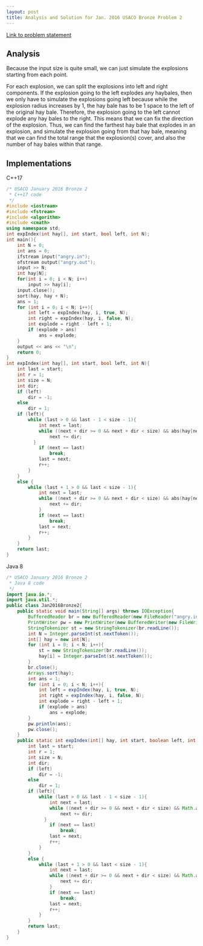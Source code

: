 ```yaml
---
layout: post
title: Analysis and Solution for Jan. 2016 USACO Bronze Problem 2 
---
```

[Link to problem statement](http://usaco.org/index.php?page=viewproblem2&cpid=592 "Jan. 2016 USACO, Problem 2 of Bronze")

## Analysis

Because the input size is quite small, we can just simulate the explosions starting from each point.

For each explosion, we can split the explosions into left and right components.  If the explosion going to the left explodes any haybales, then we only have to simulate the explosions going left because while the explosion radius increases by 1, the hay bale has to be 1 space to the left of the original hay bale.  Therefore, the explosion going to the left cannot explode any hay bales to the right.  This means that we can fix the direction of the explosion.  Thus, we can find the farthest hay bale that explodes in an explosion, and simulate the explosion going from that hay bale, meaning that we can find the total range that the explosion(s) cover, and also the number of hay bales within that range.

## Implementations

C++17

```c++
/* USACO January 2016 Bronze 2
 * C++17 code
 */
#include <iostream>
#include <fstream>
#include <algorithm>
#include <cmath>
using namespace std;
int expIndex(int hay[], int start, bool left, int N);
int main(){
    int N = 0;
    int ans = 0;
    ifstream input("angry.in");
    ofstream output("angry.out");
    input >> N;
    int hay[N];
    for(int i = 0; i < N; i++)
        input >> hay[i];
    input.close();
    sort(hay, hay + N);
    ans = 1;
    for (int i = 0; i < N; i++){
        int left = expIndex(hay, i, true, N);
        int right = expIndex(hay, i, false, N);
        int explode = right - left + 1;
        if (explode > ans)
            ans = explode;
    }
    output << ans << "\n";
    return 0;
}
int expIndex(int hay[], int start, bool left, int N){
    int last = start;
    int r = 1;
    int size = N;
    int dir;
    if (left)
        dir = -1;
    else
        dir = 1;
    if (left){
        while (last > 0 && last - 1 < size - 1){
            int next = last;
            while ((next + dir >= 0 && next + dir < size) && abs(hay[next + dir] - hay[last]) <= r){
                next += dir;
          }
            if (next == last)
                break;
            last = next;
            r++;
        }
    }
    else {
        while (last + 1 > 0 && last < size - 1){
            int next = last;
            while ((next + dir >= 0 && next + dir < size) && abs(hay[next + dir] - hay[last]) <= r){
                next += dir;
            }
            if (next == last)
                break;
            last = next;
            r++;
        }
    }
    return last;
}
```

Java 8

```java
/* USACO January 2016 Bronze 2
 * Java 8 code
 */
import java.io.*;
import java.util.*;
public class Jan2016Bronze2{
    public static void main(String[] args) throws IOException{
        BufferedReader br = new BufferedReader(new FileReader("angry.in"));
        PrintWriter pw = new PrintWriter(new BufferedWriter(new FileWriter("angry.out")));
        StringTokenizer st = new StringTokenizer(br.readLine());
        int N = Integer.parseInt(st.nextToken());
        int[] hay = new int[N];
        for (int i = 0; i < N; i++){
            st = new StringTokenizer(br.readLine());
            hay[i] = Integer.parseInt(st.nextToken());
        }
        br.close();
        Arrays.sort(hay);
        int ans = 1;
        for (int i = 0; i < N; i++){
            int left = expIndex(hay, i, true, N);
            int right = expIndex(hay, i, false, N);
            int explode = right - left + 1;
            if (explode > ans)
                ans = explode;
        }
        pw.println(ans);
        pw.close();
    }
    public static int expIndex(int[] hay, int start, boolean left, int N){
        int last = start;
        int r = 1;
        int size = N;
        int dir;
        if (left)
            dir = -1;
        else
            dir = 1;
        if (left){
            while (last > 0 && last - 1 < size - 1){
                int next = last;
                while ((next + dir >= 0 && next + dir < size) && Math.abs(hay[next + dir] - hay[last]) <= r){
                    next += dir;
              }
                if (next == last)
                    break;
                last = next;
                r++;
            }
        }
        else {
            while (last + 1 > 0 && last < size - 1){
                int next = last;
                while ((next + dir >= 0 && next + dir < size) && Math.abs(hay[next + dir] - hay[last]) <= r){
                    next += dir;
                }
                if (next == last)
                    break;
                last = next;
                r++;
            }
        }
        return last;
    }
}
```
